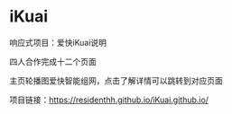 # iKuai
响应式项目：爱快iKuai说明

四人合作完成十二个页面

主页轮播图爱快智能组网，点击了解详情可以跳转到对应页面

项目链接：https://residenthh.github.io/iKuai.github.io/
